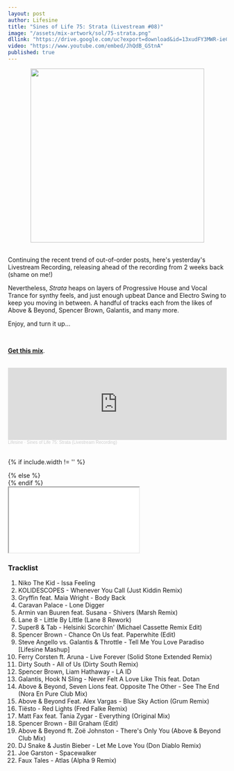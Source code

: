 ```yaml
---
layout: post
author: Lifesine
title: "Sines of Life 75: Strata (Livestream #08)"
image: "/assets/mix-artwork/sol/75-strata.png"
dllink: "https://drive.google.com/uc?export=download&id=13xudFY3MWR-ieCeJvsJDOEdTnMz67c0W"
video: "https://www.youtube.com/embed/JhQdB_GStnA"
published: true
---
```


<div style="text-align:center"><img src="{{ page.image }}" width="400px" height="auto" /></div>
<br>

Continuing the recent trend of out-of-order posts, here's yesterday's Livestream Recording, releasing ahead of the recording from 2 weeks back (shame on me!)

Nevertheless, _Strata_ heaps on layers of Progressive House and Vocal Trance for synthy feels, and just enough upbeat Dance and Electro Swing to keep you moving in between. A handful of tracks each from the likes of Above & Beyond, Spencer Brown, Galantis, and many more. 

Enjoy, and turn it up...

<br>

<a href=" {{ page.dllink }} " target="_blank">**Get this mix**</a>.

<br>

<iframe width="100%" height="166" scrolling="no" frameborder="no" allow="autoplay" src="https://w.soundcloud.com/player/?url=https%3A//api.soundcloud.com/tracks/868580836&color=%23922ad9&auto_play=false&hide_related=false&show_comments=true&show_user=true&show_reposts=false&show_teaser=true"></iframe><div style="font-size: 10px; color: #cccccc;line-break: anywhere;word-break: normal;overflow: hidden;white-space: nowrap;text-overflow: ellipsis; font-family: Interstate,Lucida Grande,Lucida Sans Unicode,Lucida Sans,Garuda,Verdana,Tahoma,sans-serif;font-weight: 100;"><a href="https://soundcloud.com/lifesine" title="Lifesine" target="_blank" style="color: #cccccc; text-decoration: none;">Lifesine</a> · <a href="https://soundcloud.com/lifesine/sines-of-life-75" title="Sines of Life 75: Strata (Livestream Recording)" target="_blank" style="color: #cccccc; text-decoration: none;">Sines of Life 75: Strata (Livestream Recording)</a></div>

<br>

<!-- YouTube embed -->
{% if include.width != '' %}
  <div style="width: {{include.width}}; margin:0 auto;">
{% else %}
  <div>
{% endif %}
  <div class="ytcontainer">
    <iframe class="yt" allowfullscreen src="{{ page.video }}"></iframe>
  </div>
</div>

### Tracklist

01. Niko The Kid - Issa Feeling
02. KOLIDESCOPES - Whenever You Call (Just Kiddin Remix)
03. Gryffin feat. Maia Wright - Body Back
04. Caravan Palace - Lone Digger
05. Armin van Buuren feat. Susana - Shivers (Marsh Remix)
06. Lane 8 - Little By Little (Lane 8 Rework)
07. Super8 & Tab - Helsinki Scorchin' (Michael Cassette Remix Edit)
08. Spencer Brown - Chance On Us feat. Paperwhite (Edit)
09. Steve Angello vs. Galantis & Throttle - Tell Me You Love Paradiso [Lifesine Mashup]
10. Ferry Corsten ft. Aruna - Live Forever (Solid Stone Extended Remix)
11. Dirty South - All of Us (Dirty South Remix)
12. Spencer Brown, Liam Hathaway - LA ID
13. Galantis, Hook N Sling - Never Felt A Love Like This feat. Dotan
14. Above & Beyond, Seven Lions feat. Opposite The Other - See The End (Nora En Pure Club Mix)
15. Above & Beyond Feat. Alex Vargas - Blue Sky Action (Grum Remix)
16. Tiësto - Red Lights (Fred Falke Remix)
17. Matt Fax feat. Tania Zygar - Everything (Original Mix)
18. Spencer Brown - Bill Graham (Edit)
19. Above & Beyond ft. Zoë Johnston - There's Only You (Above & Beyond Club Mix)
20. DJ Snake & Justin Bieber - Let Me Love You (Don Diablo Remix)
21. Joe Garston - Spacewalker
22. Faux Tales - Atlas (Alpha 9 Remix)

<br>
